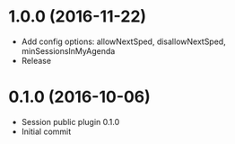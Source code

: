 <a name="1.0.0"></a>
# 1.0.0 (2016-11-22)
* Add config options: allowNextSped, disallowNextSped, minSessionsInMyAgenda 
* Release

<a name="0.1.0"></a>
# 0.1.0 (2016-10-06)
* Session public plugin 0.1.0
* Initial commit